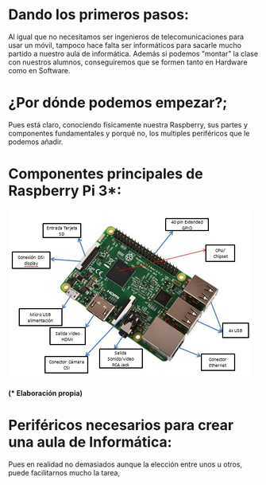 # Dando los primeros pasos:

Al igual que no necesitamos ser ingenieros de telecomunicaciones para usar un móvil, tampoco hace falta ser informáticos para sacarle mucho partido a nuestro aula de informática. Además si podemos "montar" la clase con nuestros alumnos, conseguiremos que se formen tanto en Hardware como en Software.

# ¿Por dónde podemos empezar?;

Pues está claro, conociendo físicamente nuestra Raspberry, sus partes y componentes fundamentales y porqué no, los multiples periféricos que le podemos añadir.

# Componentes principales de Raspberry Pi 3\*:

![](/assets/componentes.jpg)

**\(\* Elaboración propia\)**



# Periféricos necesarios para crear una aula de Informática:

Pues en realidad no demasiados aunque la elección entre unos u otros, puede facilitarnos mucho la tarea,





